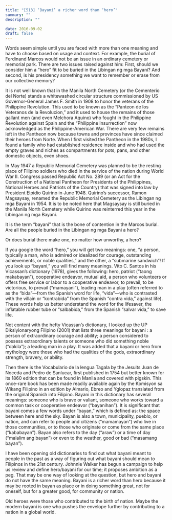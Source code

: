 ```yaml
---
title: "[513] ‘Bayani’ a richer word than ‘hero’"
summary: ""
description: ""

date: 2016-09-02
draft: false
---
```


Words seem simple until you are faced with more than one meaning and have to choose based on usage and context. For example, the burial of Ferdinand Marcos would not be an issue in an ordinary cemetery or memorial park. There are two issues raised against him: First, should we consider him a “hero” fit to be buried in the Libingan ng mga Bayani? And second, is his presidency something we want to remember or erase from our collective memory?

It is not well known that in the Manila North Cemetery (or the Cementerio del Norte) stands a whitewashed circular structure commissioned by US Governor-General James F. Smith in 1908 to honor the veterans of the Philippine Revolution. This used to be known as the “Panteon de los Veteranos de la Revolucion,” and it used to house the remains of those gallant men (and even Melchora Aquino) who fought in the Philippine Revolution against Spain and the “Philippine Insurrection” now acknowledged as the Philippine-American War. There are very few remains left in the Pantheon now because towns and provinces have since claimed their heroes from Norte. When I first visited the Pantheon in the 1980s, I found a family who had established residence inside and who had used the empty graves and niches as compartments for pots, pans, and other domestic objects, even shoes.

In May 1947 a Republic Memorial Cemetery was planned to be the resting place of Filipino soldiers who died in the service of the nation during World War II. Congress passed Republic Act No. 289 (or an Act for the Construction of a National Pantheon for Presidents of the Philippines, National Heroes and Patriots of the Country) that was signed into law by President Elpidio Quirino in June 1948. Quirino’s successor, Ramon Magsaysay, renamed the Republic Memorial Cemetery as the Libingan ng mga Bayani in 1954. It is to be noted here that Magsaysay is still buried in the Manila North Cemetery while Quirino was reinterred this year in the Libingan ng mga Bayani.

It is the term “bayani” that is the bone of contention in the Marcos burial. Are all the people buried in the Libingan ng mga Bayani a hero?

Or does burial there make one, no matter how unworthy, a hero?

If you google the word “hero,” you will get two meanings: one, “a person, typically a man, who is admired or idealized for courage, outstanding achievements, or noble qualities,” and the other, a “submarine sandwich”! If you look up “bayani,” you will find many meanings. Vito C. Santos in his Vicassan’s dictionary (1978), gives the following: hero, patriot (“taong makabayan”), cooperative endeavor, mutual aid, a person who volunteers or offers free service or labor to a cooperative endeavor, to prevail, to be victorious, to prevail (“mamayani”), leading man in a play (often referred to as the “bida”—from the Spanish word for life, “vida”—who is contrasted with the villain or “kontrabida” from the Spanish “contra vida,” against life). These words help us better understand the word for the lifesaver, the inflatable rubber tube or “salbabida,” from the Spanish “salvar vida,” to save life.

Not content with the hefty Vicassan’s dictionary, I looked up the UP Diksiyionaryong Filipino (2001) that lists three meanings for bayani : a person of extraordinary courage and ability; a person considered to possess extraordinary talents or someone who did something noble (“dakila”); a leading man in a play. It was added that a bayani or hero from mythology were those who had the qualities of the gods, extraordinary strength, bravery, or ability.

Then there is the Vocabulario de la lengua Tagala by the Jesuits Juan de Noceda and Pedro de Sanlucar, first published in 1754 but better known for its 1860 edition that can be found in Manila and covered with pigskin. This once-rare book has been made readily available again by the Komisyon sa Wikang Filipino in an edition by Almario, Ebreo and Yglopaz translated from the original Spanish into Filipino. Bayani in this dictionary has several meanings: someone who is brave or valiant, someone who works toward a common task or cooperative endeavor (“bayanihan”). It is significant that bayani comes a few words under “bayan,” which is defined as: the space between here and the sky. Bayan is also a town, municipality, pueblo, or nation, and can refer to people and citizens (“mamamayan”) who live in those communities, or to those who originate or come from the same place (“kababayan”). Bayan also refers to the day (“araw”) or a time of day (“malalim ang bayan”) or even to the weather, good or bad (“masamang bayan”).

I have been opening old dictionaries to find out what bayani meant to people in the past as a way of figuring out what bayani should mean to Filipinos in the 21st century. Johnnie Walker has begun a campaign to help us review and define hero/bayani for our time; it proposes ambition as a peg. That may be one way of looking at the question, but hero and bayani do not have the same meaning. Bayani is a richer word than hero because it may be rooted in bayan as place or in doing something great, not for oneself, but for a  greater good, for community or nation.

Old heroes were those who contributed to the birth of nation. Maybe the modern bayani is one who pushes the envelope further by contributing to a nation in a global world.
